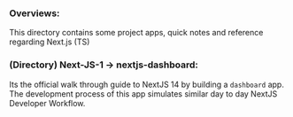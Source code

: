 ### Overviews:
This directory contains some project apps, quick notes and reference regarding Next.js (TS)

### (Directory) Next-JS-1 -> nextjs-dashboard:
Its the official walk through guide to NextJS 14 by building a `dashboard` app.
The development process of this app simulates similar day to day NextJS Developer Workflow.

